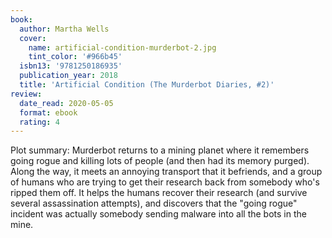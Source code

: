 ```yaml
---
book:
  author: Martha Wells
  cover:
    name: artificial-condition-murderbot-2.jpg
    tint_color: '#966b45'
  isbn13: '9781250186935'
  publication_year: 2018
  title: 'Artificial Condition (The Murderbot Diaries, #2)'
review:
  date_read: 2020-05-05
  format: ebook
  rating: 4
---
```


Plot summary: Murderbot returns to a mining planet where it remembers going rogue and killing lots of people (and then had its memory purged).
Along the way, it meets an annoying transport that it befriends, and a group of humans who are trying to get their research back from somebody who's ripped them off.
It helps the humans recover their research (and survive several assassination attempts), and discovers that the "going rogue" incident was actually somebody sending malware into all the bots in the mine.